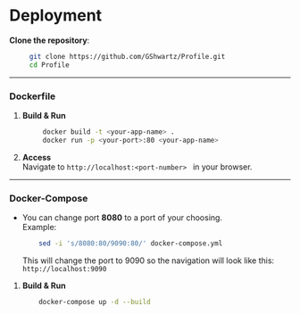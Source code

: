 
# Deployment 
**Clone the repository**:
   ```bash
        git clone https://github.com/GShwartz/Profile.git
        cd Profile
   ```

---
### Dockerfile
1. **Build & Run**
   ```bash
        docker build -t <your-app-name> .
        docker run -p <your-port>:80 <your-app-name>
   ```

2. **Access** 
    <br />
    Navigate to ```http://localhost:<port-number> ``` in your browser.

---
### Docker-Compose
* You can change port **8080** to a port of your choosing. <br />
Example:
    ```bash
        sed -i 's/8080:80/9090:80/' docker-compose.yml
    ```
    This will change the port to 9090 so the navigation will look like this: ```http://localhost:9090```

1. **Build & Run**
    ```bash
        docker-compose up -d --build
    ```